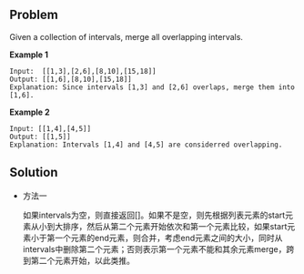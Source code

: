 ## Problem

Given a collection of intervals, merge all overlapping intervals.

 **Example 1**

```
Input:  [[1,3],[2,6],[8,10],[15,18]]
Output: [[1,6],[8,10],[15,18]]
Explanation: Since intervals [1,3] and [2,6] overlaps, merge them into [1,6].
```

**Example 2**

```
Input: [[1,4],[4,5]]
Output: [[1,5]]
Explanation: Intervals [1,4] and [4,5] are considerred overlapping.
```



## Solution

* 方法一

  如果intervals为空，则直接返回[]。如果不是空，则先根据列表元素的start元素从小到大排序，然后从第二个元素开始依次和第一个元素比较，如果start元素小于第一个元素的end元素，则合并，考虑end元素之间的大小，同时从intervals中删除第二个元素；否则表示第一个元素不能和其余元素merge，跨到第二个元素开始，以此类推。